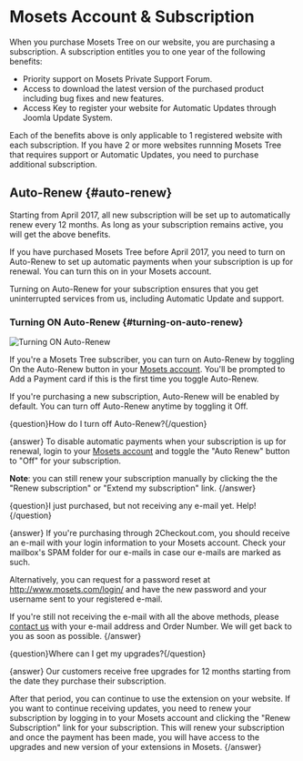 # Mosets Account & Subscription

When you purchase Mosets Tree on our website, you are purchasing a subscription. A subscription entitles you to one year of the following benefits:

- Priority support on Mosets Private Support Forum.
- Access to download the latest version of the purchased product including bug fixes and new features.
- Access Key to register your website for Automatic Updates through Joomla Update System.

Each of the benefits above is only applicable to 1 registered website with each subscription. If you have 2 or more websites runnning Mosets Tree that requires support or Automatic Updates, you need to purchase additional subscription. 

## Auto-Renew {#auto-renew}
Starting from April 2017, all new subscription will be set up to automatically renew every 12 months. As long as your subscription remains active, you will get the above benefits.

If you have purchased Mosets Tree before April 2017, you need to turn on Auto-Renew to set up automatic payments when your subscription is up for renewal. You can turn this on in your Mosets account.

Turning on Auto-Renew for your subscription ensures that you get uninterrupted services from us, including Automatic Update and support. 

### Turning ON Auto-Renew {#turning-on-auto-renew}
![Turning ON Auto-Renew](https://docs.mosets.com/assets/img/content/auto-renew.gif)

If you're a Mosets Tree subscriber, you can turn on Auto-Renew by toggling On the Auto-Renew button in your [Mosets account](https://www.mosets.com/login/). You'll be prompted to Add a Payment card if this is the first time you toggle Auto-Renew.

If you're purchasing a new subscription, Auto-Renew will be enabled by default. You can turn off Auto-Renew anytime by toggling it Off.

{question}How do I turn off Auto-Renew?{/question}

{answer}
To disable automatic payments when your subscription is up for renewal, login to your <a href="https://www.mosets.com/login/">Mosets account</a> and toggle the "Auto Renew" button to "Off" for your subscription.

**Note**: you can still renew your subscription manually by clicking the the "Renew subscription" or "Extend my subscription" link.
{/answer}

{question}I just purchased, but not receiving any e-mail yet. Help!{/question}

{answer}
If you're purchasing through 2Checkout.com, you should receive an e-mail with your login information to your Mosets account. Check your mailbox's SPAM folder for our e-mails in case our e-mails are marked as such.

Alternatively, you can request for a password reset at http://www.mosets.com/login/ and have the new password and your username sent to your registered e-mail.

If you're still not receiving the e-mail with all the above methods, please [contact us](https://www.mosets.com/contact/) with your e-mail address and Order Number. We will get back to you as soon as possible.
{/answer}

{question}Where can I get my upgrades?{/question}

{answer}
Our customers receive free upgrades for 12 months starting from the date they purchase their subscription.

After that period, you can continue to use the extension on your website. If you want to continue receiving updates, you need to renew your subscription by logging in to your Mosets account and clicking the "Renew Subscription" link for your subscription. This will renew your subscription and once the payment has been made, you will have access to the upgrades and new version of your extensions in Mosets.
{/answer}

